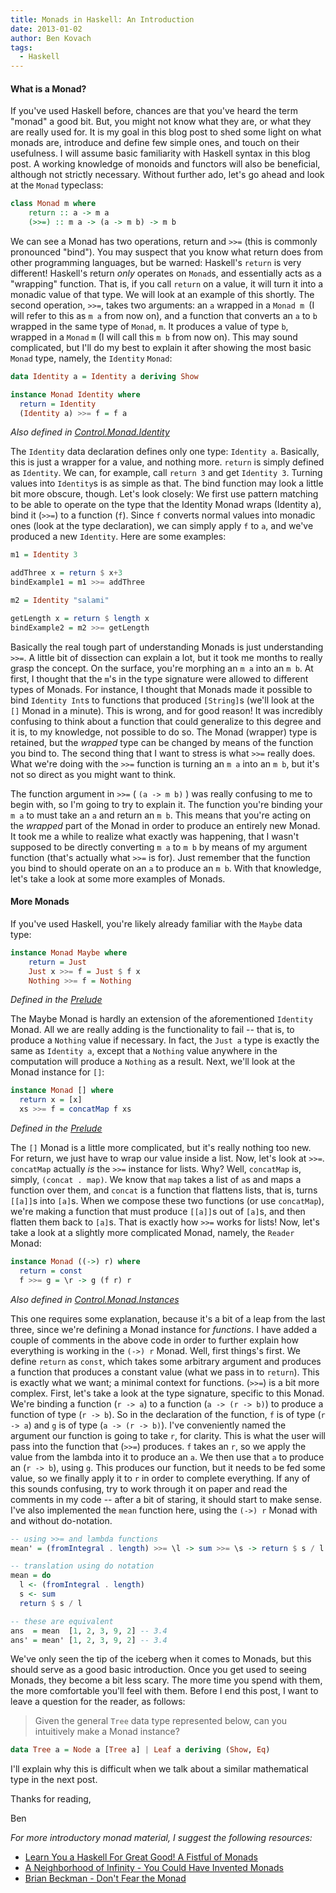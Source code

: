 ```yaml
---
title: Monads in Haskell: An Introduction
date: 2013-01-02
author: Ben Kovach
tags:
  - Haskell
---
```


#### What is a Monad?

If you've used Haskell before, chances are that you've heard the term
"monad" a good bit. But, you might not know what they are, or what they
are really used for. It is my goal in this blog post to shed some light
on what monads are, introduce and define few simple ones, and touch on
their usefulness. I will assume basic familiarity with Haskell syntax in
this blog post. A working knowledge of monoids and functors will also be
beneficial, although not strictly necessary. Without further ado, let's
go ahead and look at the `Monad` typeclass:

```haskell
class Monad m where  
    return :: a -> m a  
    (>>=) :: m a -> (a -> m b) -> m b
```

We can see a Monad has two operations, return and `>>=` (this is
commonly pronounced "bind"). You may suspect that you know what return
does from other programming languages, but be warned: Haskell's `return`
is very different! Haskell's return *only* operates on `Monad`s, and
essentially acts as a "wrapping" function. That is, if you call `return`
on a value, it will turn it into a monadic value of that type. We will
look at an example of this shortly. The second operation, `>>=`, takes
two arguments: an `a` wrapped in a `Monad m `(I will refer to this as `m a`
from now on), and a function that converts an `a` to `b` wrapped in the same
type of `Monad`, `m`. It produces a value of type `b`, wrapped in a `Monad` `m` (I
will call this `m b` from now on). This may sound complicated, but I'll do
my best to explain it after showing the most basic `Monad` type, namely,
the `Identity` `Monad`:


```haskell
data Identity a = Identity a deriving Show

instance Monad Identity where
  return = Identity
  (Identity a) >>= f = f a
```

*Also defined in
[Control.Monad.Identity](http://hackage.haskell.org/packages/archive/mtl/latest/doc/html/Control-Monad-Identity.html)*

The `Identity` data declaration defines only one type: `Identity a`.
Basically, this is just a wrapper for a value, and nothing more. `return`
is simply defined as `Identity`. We can, for example, call `return 3` and
get `Identity 3`. Turning values into `Identity`s is as simple as that.
The bind function may look a little bit more obscure, though. Let's look
closely: We first use pattern matching to be able to operate on the type
that the Identity Monad wraps (Identity a), bind it (`>>=`) to a
function (`f`). Since `f` converts normal values into monadic ones (look at
the type declaration), we can simply apply `f` to `a`, and we've produced a
new `Identity`. Here are some examples:

```haskell
m1 = Identity 3

addThree x = return $ x+3
bindExample1 = m1 >>= addThree

m2 = Identity "salami"

getLength x = return $ length x
bindExample2 = m2 >>= getLength
```

Basically the real tough part of understanding Monads is just
understanding `>>=`. A little bit of dissection can explain a lot, but
it took me months to really grasp the concept. On the surface, you're
morphing an `m a` into an `m b`. At first, I thought that the `m`'s in the
type signature were allowed to different types of Monads. For instance,
I thought that Monads made it possible to bind `Identity Int`s to
functions that produced `[String]`s (we'll look at the `[]` Monad in a
minute). This is wrong, and for good reason! It was incredibly confusing
to think about a function that could generalize to this degree and it
is, to my knowledge, not possible to do so. The Monad (wrapper) type is
retained, but the *wrapped* type can be changed by means of the function
you bind to. The second thing that I want to stress is what `>>=` really
does. What we're doing with the `>>=` function is turning an `m a` into an
`m b`, but it's not so direct as you might want to think. 

The function
argument in `>>=` ( `(a -> m b)` ) was really confusing to me to
begin with, so I'm going to try to explain it. The function you're
binding your `m a` to must take an `a` and return an `m b`. This
means that you're acting on the *wrapped* part of the Monad in order to
produce an entirely new Monad. It took me a while to realize what
exactly was happening, that I wasn't supposed to be directly converting
`m a` to `m b` by means of my argument function (that's actually
what `>>=` is for). Just remember that the function you bind to should
operate on an `a` to produce an `m b`. With that knowledge, let's take a
look at some more examples of Monads.

#### More Monads

If you've used Haskell, you're likely already familiar with the `Maybe`
data type:

```haskell
instance Monad Maybe where
	return = Just
	Just x >>= f = Just $ f x
	Nothing >>= f = Nothing
```

*Defined in the
[Prelude](http://www.haskell.org/ghc/docs/latest/html/libraries/base/Prelude.html)*


The Maybe Monad is hardly an extension of the aforementioned
`Identity` Monad. All we are really adding is the functionality to
fail -- that is, to produce a `Nothing` value if necessary. In fact,
the `Just a` type is exactly the same as `Identity a`, except
that a `Nothing` value anywhere in the computation will produce a
`Nothing` as a result. Next, we'll look at the Monad instance for
`[]`:

```haskell
instance Monad [] where
  return x = [x]
  xs >>= f = concatMap f xs
```

*Defined in the
[Prelude](http://www.haskell.org/ghc/docs/latest/html/libraries/base/Prelude.html)*


The `[]` Monad is a little more complicated, but it's really nothing too
new. For return, we just have to wrap our value inside a list. Now,
let's look at `>>=`. `concatMap` actually *is* the `>>=` instance for
lists. Why? Well, `concatMap` is, simply, `(concat . map)`. We know that `map`
takes a list of `a`s and maps a function over them, and `concat` is a
function that flattens lists, that is, turns `[[a]]`s into `[a]`s. When we
compose these two functions (or use `concatMap`), we're making a function
that must produce `[[a]]`s out of `[a]`s, and then flatten them back to
`[a]`s. That is exactly how `>>=` works for lists! Now, let's take a look
at a slightly more complicated Monad, namely, the `Reader` Monad:

```haskell
instance Monad ((->) r) where
  return = const
  f >>= g = \r -> g (f r) r
```

*Also defined in
[Control.Monad.Instances](http://www.haskell.org/ghc/docs/6.12.2/html/libraries/base-4.2.0.1/Control-Monad-Instances.html)*

This one requires some explanation, because it's a bit of a leap from
the last three, since we're defining a Monad instance for *functions*. I
have added a couple of comments in the above code in order to further
explain how everything is working in the `(->) r` Monad. Well, first
things's first. We define `return` as `const`, which takes some arbitrary
argument and produces a function that produces a constant value (what we
pass in to `return`). This is exactly what we want; a minimal context for
functions. (`>>=`) is a bit more complex. First, let's take a look at
the type signature, specific to this Monad. We're binding a function
(`r -> a`) to a function (`a -> (r -> b)`) to produce a function
of type (`r -> b`). So in the declaration of the function, `f` is
of type (`r -> a`) and `g` is of type (`a -> (r -> b)`). I've
conveniently named the argument our function is going to take `r`, for
clarity. This is what the user will pass into the function that (`>>=`)
produces. `f` takes an `r`, so we apply the value from the lambda
into it to produce an `a`. We then use that `a` to produce an (`r
-> b`), using `g`. This produces our function, but it needs to be
fed some value, so we finally apply it to `r` in order to complete
everything. If any of this sounds confusing, try to work through it on
paper and read the comments in my code -- after a bit of staring, it
should start to make sense. I've also implemented the `mean` function
here, using the `(->) r` Monad with and without do-notation.

```haskell
-- using >>= and lambda functions
mean' = (fromIntegral . length) >>= \l -> sum >>= \s -> return $ s / l

-- translation using do notation
mean = do
  l <- (fromIntegral . length)
  s <- sum
  return $ s / l

-- these are equivalent
ans  = mean  [1, 2, 3, 9, 2] -- 3.4
ans' = mean' [1, 2, 3, 9, 2] -- 3.4
```

We've only seen the tip of the
iceberg when it comes to Monads, but this should serve as a good basic
introduction. Once you get used to seeing Monads, they become a bit less
scary. The more time you spend with them, the more comfortable you'll
feel with them. Before I end this post, I want to leave a question for
the reader, as follows: 

> Given the general `Tree` data type represented below, can you intuitively make a Monad instance?


```haskell
data Tree a = Node a [Tree a] | Leaf a deriving (Show, Eq)
```

I'll explain why this is difficult when we talk about a similar
mathematical type in the next post. 


Thanks for reading, 

Ben 

*For more
introductory monad material, I suggest the following resources:*

-   [Learn You a Haskell For Great Good! A Fistful of
    Monads](http://learnyouahaskell.com/a-fistful-of-monads)
-   [A Neighborhood of Infinity - You Could Have Invented
    Monads](http://blog.sigfpe.com/2006/08/you-could-have-invented-monads-and.html)
-   [Brian Beckman - Don't Fear the
    Monad](http://channel9.msdn.com/Shows/Going+Deep/Brian-Beckman-Dont-fear-the-Monads)

